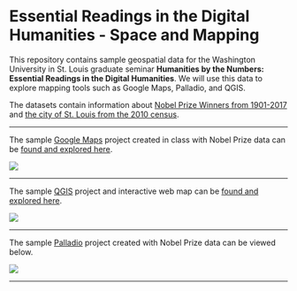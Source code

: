 # Essential Readings in the Digital Humanities - Space and Mapping

This repository contains sample geospatial data for the Washington University in St. Louis graduate seminar **Humanities by the Numbers: Essential Readings in the Digital Humanities**. We will use this data to explore mapping tools such as Google Maps, Palladio, and QGIS.


The datasets contain information about [Nobel Prize Winners from 1901-2017](/sample-datasets/nobel-prize-winners/) and [the city of St. Louis from the 2010 census](/sample-datasets/st-louis-2010-census/).

******

The sample [Google Maps](https://www.google.com/maps/d/) project created in class with Nobel Prize data can be [found and explored here](https://drive.google.com/open?id=1OLTmzKCDMHLTEzJBkPxmOFfETv3B1U0l&usp=sharing).

![][3]

[3]: images/google-map.png

*****

The sample [QGIS](https://www.qgis.org/en/site/) project and interactive web map can be [found and explored here](http://melaniewalsh.org/nobel-laureate-map).

![][1]

[1]: images/qgis-map.png

****

The sample [Palladio](http://hdlab.stanford.edu/palladio/) project created with Nobel Prize data can be viewed below.

![][2]

[2]: images/palladio-map.png


*****

